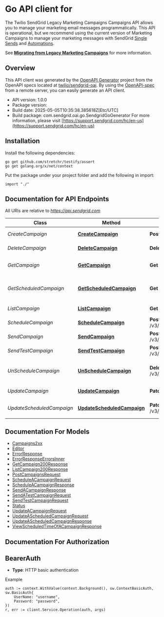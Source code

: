 # Go API client for 

The Twilio SendGrid Legacy Marketing Campaigns Campaigns API allows you to manage your marketing email messages programmatically. This API is operational, but we recommend using the current version of Marketing Campaigns to manage your marketing messages with SendGrid [Single Sends](https://docs.sendgrid.com/api-reference/single-sends/) and [Automations](https://docs.sendgrid.com/ui/sending-email/getting-started-with-automation).

See [**Migrating from Legacy Marketing Campaigns**](https://docs.sendgrid.com/ui/sending-email/migrating-from-legacy-marketing-campaigns) for more information.

## Overview
This API client was generated by the [OpenAPI Generator](https://openapi-generator.tech) project from the OpenAPI specs located at [twilio/sendgrid-oai](https://github.com/twilio/sendgrid-oai/tree/main/spec).  By using the [OpenAPI-spec](https://www.openapis.org/) from a remote server, you can easily generate an API client.

- API version: 1.0.0
- Package version: 
- Build date: 2025-05-05T10:35:38.385618Z[Etc/UTC]
- Build package: com.sendgrid.oai.go.SendgridGoGenerator
For more information, please visit [https://support.sendgrid.com/hc/en-us](https://support.sendgrid.com/hc/en-us)

## Installation

Install the following dependencies:

```shell
go get github.com/stretchr/testify/assert
go get golang.org/x/net/context
```

Put the package under your project folder and add the following in import:

```golang
import "./"
```

## Documentation for API Endpoints

All URIs are relative to *https://api.sendgrid.com*

Class | Method | HTTP request | Description
------------ | ------------- | ------------- | -------------
*CreateCampaign* | [**CreateCampaign**](docs/CreateCampaign.md#createcampaign) | **Post** /v3/campaigns | Create a Campaign
*DeleteCampaign* | [**DeleteCampaign**](docs/DeleteCampaign.md#deletecampaign) | **Delete** /v3/campaigns/{CampaignId} | Delete a Campaign
*GetCampaign* | [**GetCampaign**](docs/GetCampaign.md#getcampaign) | **Get** /v3/campaigns/{CampaignId} | Retrieve a single campaign
*GetScheduledCampaign* | [**GetScheduledCampaign**](docs/GetScheduledCampaign.md#getscheduledcampaign) | **Get** /v3/campaigns/{CampaignId}/schedules | View Scheduled Time of a Campaign
*ListCampaign* | [**ListCampaign**](docs/ListCampaign.md#listcampaign) | **Get** /v3/campaigns | Retrieve all Campaigns
*ScheduleCampaign* | [**ScheduleCampaign**](docs/ScheduleCampaign.md#schedulecampaign) | **Post** /v3/campaigns/{CampaignId}/schedules | Schedule a Campaign
*SendCampaign* | [**SendCampaign**](docs/SendCampaign.md#sendcampaign) | **Post** /v3/campaigns/{CampaignId}/schedules/now | Send a Campaign
*SendTestCampaign* | [**SendTestCampaign**](docs/SendTestCampaign.md#sendtestcampaign) | **Post** /v3/campaigns/{CampaignId}/schedules/test | Send a Test Campaign
*UnScheduleCampaign* | [**UnScheduleCampaign**](docs/UnScheduleCampaign.md#unschedulecampaign) | **Delete** /v3/campaigns/{CampaignId}/schedules | Unschedule a Scheduled Campaign
*UpdateCampaign* | [**UpdateCampaign**](docs/UpdateCampaign.md#updatecampaign) | **Patch** /v3/campaigns/{CampaignId} | Update a Campaign
*UpdateScheduledCampaign* | [**UpdateScheduledCampaign**](docs/UpdateScheduledCampaign.md#updatescheduledcampaign) | **Patch** /v3/campaigns/{CampaignId}/schedules | Update a Scheduled Campaign


## Documentation For Models

 - [Campaigns2xx](Campaigns2xx.md)
 - [Editor](Editor.md)
 - [ErrorResponse](ErrorResponse.md)
 - [ErrorResponseErrorsInner](ErrorResponseErrorsInner.md)
 - [GetCampaign200Response](GetCampaign200Response.md)
 - [ListCampaign200Response](ListCampaign200Response.md)
 - [PostCampaignsRequest](PostCampaignsRequest.md)
 - [ScheduleACampaignRequest](ScheduleACampaignRequest.md)
 - [ScheduleACampaignResponse](ScheduleACampaignResponse.md)
 - [SendACampaignResponse](SendACampaignResponse.md)
 - [SendATestCampaignRequest](SendATestCampaignRequest.md)
 - [SendTestCampaignRequest](SendTestCampaignRequest.md)
 - [Status](Status.md)
 - [UpdateACampaignRequest](UpdateACampaignRequest.md)
 - [UpdateAScheduledCampaignRequest](UpdateAScheduledCampaignRequest.md)
 - [UpdateAScheduledCampaignResponse](UpdateAScheduledCampaignResponse.md)
 - [ViewScheduledTimeOfACampaignResponse](ViewScheduledTimeOfACampaignResponse.md)


## Documentation For Authorization



## BearerAuth

- **Type**: HTTP basic authentication

Example

```golang
auth := context.WithValue(context.Background(), sw.ContextBasicAuth, sw.BasicAuth{
    UserName: "username",
    Password: "password",
})
r, err := client.Service.Operation(auth, args)
```

